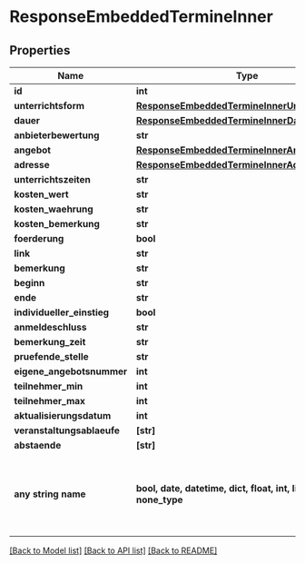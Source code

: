 # ResponseEmbeddedTermineInner


## Properties
Name | Type | Description | Notes
------------ | ------------- | ------------- | -------------
**id** | **int** |  | [optional] 
**unterrichtsform** | [**ResponseEmbeddedTermineInnerUnterrichtsform**](ResponseEmbeddedTermineInnerUnterrichtsform.md) |  | [optional] 
**dauer** | [**ResponseEmbeddedTermineInnerDauer**](ResponseEmbeddedTermineInnerDauer.md) |  | [optional] 
**anbieterbewertung** | **str** |  | [optional] 
**angebot** | [**ResponseEmbeddedTermineInnerAngebot**](ResponseEmbeddedTermineInnerAngebot.md) |  | [optional] 
**adresse** | [**ResponseEmbeddedTermineInnerAdresse**](ResponseEmbeddedTermineInnerAdresse.md) |  | [optional] 
**unterrichtszeiten** | **str** |  | [optional] 
**kosten_wert** | **str** |  | [optional] 
**kosten_waehrung** | **str** |  | [optional] 
**kosten_bemerkung** | **str** |  | [optional] 
**foerderung** | **bool** |  | [optional] 
**link** | **str** |  | [optional] 
**bemerkung** | **str** |  | [optional] 
**beginn** | **str** |  | [optional] 
**ende** | **str** |  | [optional] 
**individueller_einstieg** | **bool** |  | [optional] 
**anmeldeschluss** | **str** |  | [optional] 
**bemerkung_zeit** | **str** |  | [optional] 
**pruefende_stelle** | **str** |  | [optional] 
**eigene_angebotsnummer** | **int** |  | [optional] 
**teilnehmer_min** | **int** |  | [optional] 
**teilnehmer_max** | **int** |  | [optional] 
**aktualisierungsdatum** | **int** |  | [optional] 
**veranstaltungsablaeufe** | **[str]** |  | [optional] 
**abstaende** | **[str]** |  | [optional] 
**any string name** | **bool, date, datetime, dict, float, int, list, str, none_type** | any string name can be used but the value must be the correct type | [optional]

[[Back to Model list]](../README.md#documentation-for-models) [[Back to API list]](../README.md#documentation-for-api-endpoints) [[Back to README]](../README.md)


